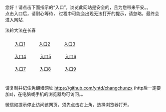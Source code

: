 您好！请点击下面指示的“入口”，浏览此网站是安全的，且为您带来平安。。 <br/>
点击入口后，请耐心等待， 过程中可能会出现无法打开的提示，请忽略，最终会进入网站. </br>

法轮大法在长春<br/>
<div style="padding:10px"><a style="margin:20px" target="_blank" href="https://d1esdjkryb9df1.cloudfront.net/2Qpsp?imwbwfiu" id="ccLink1" rel="nofollow">入口1</a> <a target="_blank" style="margin:20px" href="https://d15darf6ctv2gs.cloudfront.net/2Qpsp?nzyhakf" id="ccLink2" rel="nofollow">入口2</a> <a style="margin:20px" target="_blank" href="https://d27h85mam6qzkv.cloudfront.net/2Qpsp?pzgmp" id="ccLink3" rel="nofollow">入口3</a></div>

<div style="padding:10px" ><a style="margin:20px" target="_blank" href="https://d1esdjkryb9df1.cloudfront.net/2Qpsp?imwbwfiu" id="ccLink4" rel="nofollow">入口4</a> <a style="margin:20px" href="https://d15darf6ctv2gs.cloudfront.net/2Qpsp?nzyhakf" target="_blank" id="ccLink5" rel="nofollow">入口5</a> <a style="margin:20px" href="https://d27h85mam6qzkv.cloudfront.net/2Qpsp?pzgmp" target="_blank" id="ccLink6" rel="nofollow">入口6</a></div>

<div style="padding:10px"><a style="margin:20px" target="_blank" href="https://d1esdjkryb9df1.cloudfront.net/2Qpsp?imwbwfiu" id="ccLink7" rel="nofollow">入口7</a> <a style="margin:20px" href="https://d15darf6ctv2gs.cloudfront.net/2Qpsp?nzyhakf" target="_blank" id="ccLink8" rel="nofollow">入口8</a> <a style="margin:20px" target="_blank" href="https://d27h85mam6qzkv.cloudfront.net/2Qpsp?pzgmp" id="ccLink9" rel="nofollow">入口9</a></div>

<br/>



请复制并记住免翻墙网址 https://github.com/yntd/changchunzx (http后一定要加s)，在电脑或手机的浏览器均可访问。。<br/>

微信如提示停止访问该网页，须先点击右上角，选择浏览器打开。

